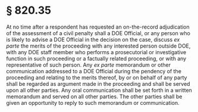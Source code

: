 # § 820.35   

At no time after a respondent has requested an on-the-record adjudication of the assessment of a civil penalty shall a DOE Official, or any person who is likely to advise a DOE Official in the decision on the case, discuss *ex parte* the merits of the proceeding with any interested person outside DOE, with any DOE staff member who performs a prosecutorial or investigative function in such proceeding or a factually related proceeding, or with any representative of such person. Any *ex parte* memorandum or other communication addressed to a DOE Official during the pendency of the proceeding and relating to the merits thereof, by or on behalf of any party shall be regarded as argument made in the proceeding and shall be served upon all other parties. Any oral communication shall be set forth in a written memorandum and served on all other parties. The other parties shall be given an opportunity to reply to such memorandum or communication. 




